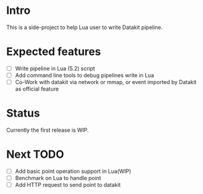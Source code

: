# Intro

This is a side-project to help Lua user to write Datakit pipeline. 

# Expected features

- [ ] Write pipeline in Lua (5.2) script
- [ ] Add command line tools to debug pipelines write in Lua
- [ ] Co-Work with datakit via network or mmap, or event imported by Datakit as official feature

# Status

Currently the first release is WIP.

# Next TODO

- [  ] Add basic point operation support in Lua(WIP)
- [  ] Benchmark on Lua to handle point
- [  ] Add HTTP request to send point to datakit
